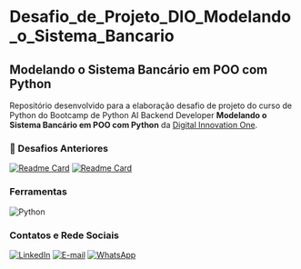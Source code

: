 # Desafio_de_Projeto_DIO_Modelando_o_Sistema_Bancario
## Modelando o Sistema Bancário em POO com Python

Repositório desenvolvido para a elaboração desafio de projeto do curso de Python do Bootcamp de Python AI Backend Developer **Modelando o Sistema Bancário em POO com Python** da [Digital Innovation One](https://www.dio.me/).

### 📌 Desafios Anteriores

[![Readme Card](https://github-readme-stats.vercel.app/api/pin/?username=jbrandaosilva&repo=Desafio_de_Projeto_DIO_Sistema_Bancario)](https://github.com/jbrandaosilva/Desafio_de_Projeto_DIO_Sistema_Bancario)
[![Readme Card](https://github-readme-stats.vercel.app/api/pin/?username=jbrandaosilva&repo=Desafio_de_Projeto_DIO_Sistema_Bancario_Otimizado
)](https://github.com/jbrandaosilva/Desafio_de_Projeto_DIO_Sistema_Bancario_Otimizado)

### Ferramentas

![Python](https://img.shields.io/badge/python-3670A0?style=for-the-badge&logo=python&logoColor=ffdd54)

### Contatos e Rede Sociais

[![LinkedIn](https://img.shields.io/badge/LinkedIn-0077B5?style=for-the-badge&logo=linkedin&logoColor=white)](https://www.linkedin.com/in/jonathan-brandão-22892b180/)
[![E-mail](https://img.shields.io/badge/-Email-000?style=for-the-badge&logo=microsoft-outlook&logoColor=007BFF)](mailto:brandao.jonathan@yahoo.com)
[![WhatsApp](https://img.shields.io/badge/WhatsApp-25D366?style=for-the-badge&logo=whatsapp&logoColor=white)](https://wa.me/5521994612482)
 
